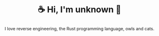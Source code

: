 # <p style="text-align: center;">__☕️ Hi, I'm unknown 🧙__</p>

<p style="text-align: center;">
I love reverse engineering, the Rust programming language, owls and cats.
</p>
